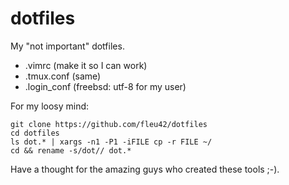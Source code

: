 # dotfiles

My "not important" dotfiles.

* .vimrc (make it so I can work)
* .tmux.conf (same)
* .login_conf (freebsd: utf-8 for my user)

For my loosy mind:

```
git clone https://github.com/fleu42/dotfiles
cd dotfiles
ls dot.* | xargs -n1 -P1 -iFILE cp -r FILE ~/
cd && rename -s/dot// dot.*
```

Have a thought for the amazing guys who created these tools ;-).



